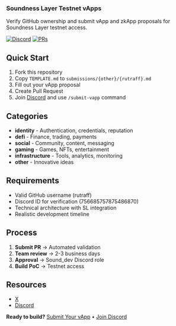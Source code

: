 ### Soundness Layer Testnet vApps

Verify GitHub ownership and submit vApp and zkApp proposals for Soundness Layer testnet access.

[![Discord](https://img.shields.io/discord/1234567890?label=Discord&logo=discord)](https://discord.gg/soundnesslabs)
[![PRs](https://img.shields.io/github/issues-pr/soundlayer/testnet-vapps?label=Submissions)](https://github.com/SoundnessLabs/testnet-vapps/pulls)

## Quick Start

1. Fork this repository
2. Copy `TEMPLATE.md` to `submissions/{other}/{rutraff}.md`
3. Fill out your vApp proposal
4. Create Pull Request
5. Join [Discord](https://discord.gg/soundnesslabs) and use `/submit-vapp` command

## Categories

- **identity** - Authentication, credentials, reputation
- **defi** - Finance, trading, payments  
- **social** - Community, content, messaging
- **gaming** - Games, NFTs, entertainment
- **infrastructure** - Tools, analytics, monitoring
- **other** - Innovative ideas

## Requirements

- Valid GitHub username (rutraff)
- Discord ID for verification (756685757875486870)
- Technical architecture with SL integration
- Realistic development timeline

## Process

1. **Submit PR** → Automated validation
2. **Team review** → 2-3 business days  
3. **Approval** → Sound_dev Discord role
4. **Build PoC** → Testnet access

## Resources

- [X](https://x.com/SoundnessLabs)
- [Discord](https://discord.gg/soundnesslabs)



**Ready to build?** [Submit Your vApp](/TEMPLATE.md) • [Join Discord](https://discord.gg/soundnesslabs)
